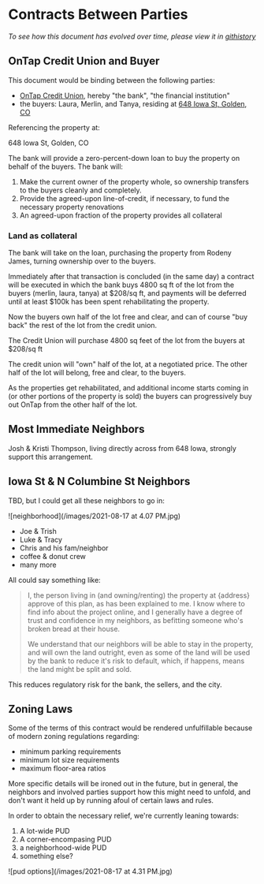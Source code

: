 # Contracts Between Parties

_To see how this document has evolved over time, please view it in [githistory](https://github.githistory.xyz/josh-works/til/blob/main/golden/contracts-between-parties.md)_

## OnTap Credit Union and Buyer

This document would be binding between the following parties:

- [OnTap Credit Union](https://www.ontapcu.org/), hereby "the bank", "the financial institution"
- the buyers: Laura, Merlin, and Tanya, residing at [648 Iowa St, Golden, CO](https://www.zillow.com/homedetails/648-Iowa-St-Golden-CO-80403/13709768_zpid/)

Referencing the property at:

648 Iowa St, Golden, CO

The bank will provide a zero-percent-down loan to buy the property on behalf of the buyers. The bank will:

1. Make the current owner of the property whole, so ownership transfers to the buyers cleanly and completely.
2. Provide the agreed-upon line-of-credit, if necessary, to fund the necessary property renovations
3. An agreed-upon fraction of the property provides all collateral


### Land as collateral

The bank will take on the loan, purchasing the property from Rodeny James, turning ownership over to the buyers.

Immediately after that transaction is concluded (in the same day) a contract will be executed in which the bank buys 4800 sq ft of the lot from the buyers (merlin, laura, tanya) at $208/sq ft, and payments will be deferred until at least $100k has been spent rehabilitating the property. 

Now the buyers own half of the lot free and clear, and can of course "buy back" the rest of the lot from the credit union. 

The Credit Union will purchase 4800 sq feet of the lot from the buyers at $208/sq ft

The credit union will "own" half of the lot, at a negotiated price. The other half of the lot will belong, free and clear, to the buyers. 

As the properties get rehabilitated, and additional income starts coming in (or other portions of the property is sold) the buyers can progressively buy out OnTap from the other half of the lot. 


## Most Immediate Neighbors

Josh & Kristi Thompson, living directly across from 648 Iowa, strongly support this arrangement.

## Iowa St & N Columbine St Neighbors

TBD, but I could get all these neighbors to go in:

![neighborhood](/images/2021-08-17 at 4.07 PM.jpg)

- Joe & Trish
- Luke & Tracy
- Chris and his fam/neighbor
- coffee & donut crew
- many more

All could say something like:

> I, the person living in (and owning/renting) the property at {address} approve of this plan, as has been explained to me. I know where to find info about the project online, and I generally have a degree of trust and confidence in my neighbors, as befitting someone who's broken bread at their house.
>
> We understand that our neighbors will be able to stay in the property, and will own the land outright, even as some of the land will be used by the bank to reduce it's risk to default, which, if happens, means the land might be split and sold. 



This reduces regulatory risk for the bank, the sellers, and the city.

## Zoning Laws

Some of the terms of this contract would be rendered unfulfillable because of modern zoning regulations regarding:

- minimum parking requirements
- minimum lot size requirements
- maximum floor-area ratios

More specific details will be ironed out in the future, but in general, the neighbors and involved parties support how this might need to unfold, and don't want it held up by running afoul of certain laws and rules. 

In order to obtain the necessary relief, we're currently leaning towards:

1. A lot-wide PUD
2. A corner-encompasing PUD
3. a neighborhood-wide PUD
4. something else?

![pud options](/images/2021-08-17 at 4.31 PM.jpg)








